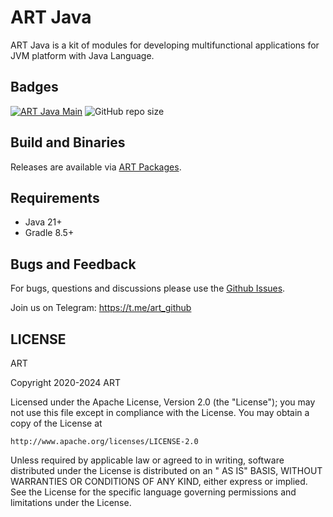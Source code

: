 # ART Java

ART Java is a kit of modules for developing multifunctional applications for JVM platform with Java Language.

## Badges

[![ART Java Main](https://github.com/art-community/art-java/actions/workflows/push-main.yml/badge.svg)](https://github.com/art-community/art-java/actions/workflows/push-main.yml)
![GitHub repo size](https://img.shields.io/github/repo-size/art-community/art-java)

## Build and Binaries

Releases are available via [ART Packages](https://repo.repsy.io/mvn/antonsh/art-packages/).

## Requirements

- Java 21+
- Gradle 8.5+

## Bugs and Feedback

For bugs, questions and discussions please use the [Github Issues](https://github.com/art-community/art-java/issues).

Join us on Telegram: https://t.me/art_github

## LICENSE

ART

Copyright 2020-2024 ART

Licensed under the Apache License, Version 2.0 (the "License"); you may not use this file except in compliance with the
License. You may obtain a copy of the License at

    http://www.apache.org/licenses/LICENSE-2.0

Unless required by applicable law or agreed to in writing, software distributed under the License is distributed on an "
AS IS" BASIS, WITHOUT WARRANTIES OR CONDITIONS OF ANY KIND, either express or implied. See the License for the specific
language governing permissions and limitations under the License.
